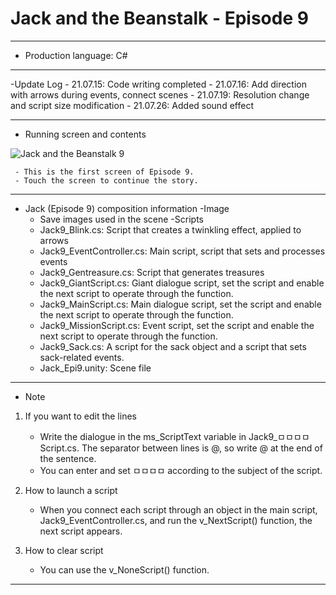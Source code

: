 # Jack and the Beanstalk - Episode 9
***
  - Production language: C#
***
  -Update Log
      - 21.07.15: Code writing completed
      - 21.07.16: Add direction with arrows during events, connect scenes
      - 21.07.19: Resolution change and script size modification
      - 21.07.26: Added sound effect

***
  - Running screen and contents

![Jack and the Beanstalk 9](https://user-images.githubusercontent.com/37494407/126127261-baad404f-935f-4ebd-9fb0-9407cc9741c5.png)

     - This is the first screen of Episode 9.
     - Touch the screen to continue the story.

***


- Jack (Episode 9) composition information
   -Image
     - Save images used in the scene
   -Scripts
     - Jack9_Blink.cs: Script that creates a twinkling effect, applied to arrows
     - Jack9_EventController.cs: Main script, script that sets and processes events
     - Jack9_Gentreasure.cs: Script that generates treasures
     - Jack9_GiantScript.cs: Giant dialogue script, set the script and enable the next script to operate through the function.
     - Jack9_MainScript.cs: Main dialogue script, set the script and enable the next script to operate through the function.
     - Jack9_MissionScript.cs: Event script, set the script and enable the next script to operate through the function.
     - Jack9_Sack.cs: A script for the sack object and a script that sets sack-related events.
   - Jack_Epi9.unity: Scene file

***

  - Note

1. If you want to edit the lines

     - Write the dialogue in the ms_ScriptText variable in Jack9_ㅁㅁㅁㅁScript.cs. The separator between lines is @, so write @ at the end of the sentence.
     - You can enter and set ㅁㅁㅁㅁ according to the subject of the script.

2. How to launch a script

     - When you connect each script through an object in the main script, Jack9_EventController.cs, and run the v_NextScript() function, the next script appears.

3. How to clear script

     - You can use the v_NoneScript() function.

***
